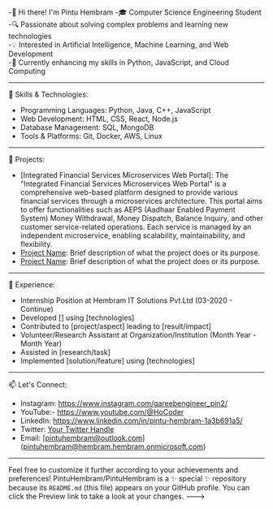 -👋 Hi there! I'm Pintu Hembram
-🎓 Computer Science Engineering Student 
-🔍 Passionate about solving complex problems and learning new technologies  
-💡 Interested in Artificial Intelligence, Machine Learning, and Web Development  
-🌱 Currently enhancing my skills in Python, JavaScript, and Cloud Computing

---

🚀 Skills & Technologies:
- Programming Languages: Python, Java, C++, JavaScript
- Web Development: HTML, CSS, React, Node.js
- Database Management: SQL, MongoDB
- Tools & Platforms: Git, Docker, AWS, Linux

---

🌟 Projects:
- [Integrated Financial Services Microservices Web Portal]: The "Integrated Financial Services Microservices Web Portal" is a comprehensive web-based platform designed to provide various financial services through a microservices architecture. This portal aims to offer functionalities such as AEPS (Aadhaar Enabled Payment System) Money Withdrawal, Money Dispatch, Balance Inquiry, and other customer service-related operations. Each service is managed by an independent microservice, enabling scalability, maintainability, and flexibility.
- [Project Name](link-to-repo): Brief description of what the project does or its purpose.
- [Project Name](link-to-repo): Brief description of what the project does or its purpose.

---

💼 Experience:
- Internship Position at Hembram IT Solutions Pvt.Ltd (03-2020 - Continue)  
- Developed [] using [technologies]
- Contributed to [project/aspect] leading to [result/impact]
- Volunteer/Research Assistant at Organization/Institution (Month Year - Month Year)  
- Assisted in [research/task]
- Implemented [solution/feature] using [technologies]

---
📫 Let's Connect:
- Instagram: https://www.instagram.com/gareebengineer_pin2/
- YouTube:- https://www.youtube.com/@HoCoder
- LinkedIn: https://www.linkedin.com/in/pintu-hembram-1a3b691a5/
- Twitter: [Your Twitter Handle]()
- Email: [pintuhembram@outlook.com] (pintuhembram@hembram.hembram.onmicrosoft.com)

---

Feel free to customize it further according to your achievements and preferences!
PintuHembram/PintuHembram is a ✨ special ✨ repository because its `README.md` (this file) appears on your GitHub profile.
You can click the Preview link to take a look at your changes.
--->
